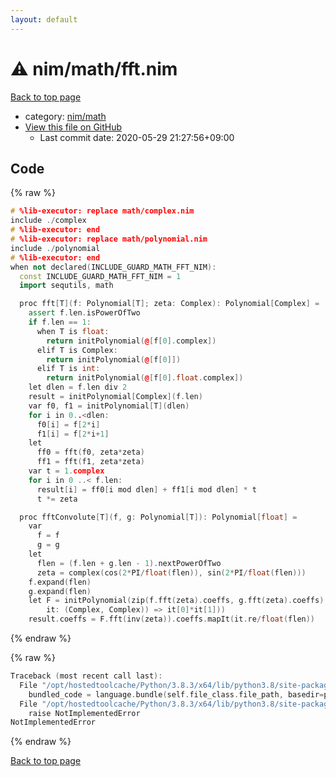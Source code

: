 ```yaml
---
layout: default
---
```


<!-- mathjax config similar to math.stackexchange -->
<script type="text/javascript" async
  src="https://cdnjs.cloudflare.com/ajax/libs/mathjax/2.7.5/MathJax.js?config=TeX-MML-AM_CHTML">
</script>
<script type="text/x-mathjax-config">
  MathJax.Hub.Config({
    TeX: { equationNumbers: { autoNumber: "AMS" }},
    tex2jax: {
      inlineMath: [ ['$','$'] ],
      processEscapes: true
    },
    "HTML-CSS": { matchFontHeight: false },
    displayAlign: "left",
    displayIndent: "2em"
  });
</script>

<script type="text/javascript" src="https://cdnjs.cloudflare.com/ajax/libs/jquery/3.4.1/jquery.min.js"></script>
<script src="https://cdn.jsdelivr.net/npm/jquery-balloon-js@1.1.2/jquery.balloon.min.js" integrity="sha256-ZEYs9VrgAeNuPvs15E39OsyOJaIkXEEt10fzxJ20+2I=" crossorigin="anonymous"></script>
<script type="text/javascript" src="../../../assets/js/copy-button.js"></script>
<link rel="stylesheet" href="../../../assets/css/copy-button.css" />


# :warning: nim/math/fft.nim

<a href="../../../index.html">Back to top page</a>

* category: <a href="../../../index.html#bd14bd52ccff4808e6325845b40c8b47">nim/math</a>
* <a href="{{ site.github.repository_url }}/blob/master/nim/math/fft.nim">View this file on GitHub</a>
    - Last commit date: 2020-05-29 21:27:56+09:00




## Code

<a id="unbundled"></a>
{% raw %}
```cpp
# %lib-executor: replace math/complex.nim
include ./complex
# %lib-executor: end
# %lib-executor: replace math/polynomial.nim
include ./polynomial
# %lib-executor: end
when not declared(INCLUDE_GUARD_MATH_FFT_NIM):
  const INCLUDE_GUARD_MATH_FFT_NIM = 1
  import sequtils, math

  proc fft[T](f: Polynomial[T]; zeta: Complex): Polynomial[Complex] =
    assert f.len.isPowerOfTwo
    if f.len == 1:
      when T is float:
        return initPolynomial(@[f[0].complex])
      elif T is Complex:
        return initPolynomial(@[f[0]])
      elif T is int:
        return initPolynomial(@[f[0].float.complex])
    let dlen = f.len div 2
    result = initPolynomial[Complex](f.len)
    var f0, f1 = initPolynomial[T](dlen)
    for i in 0..<dlen:
      f0[i] = f[2*i]
      f1[i] = f[2*i+1]
    let
      ff0 = fft(f0, zeta*zeta)
      ff1 = fft(f1, zeta*zeta)
    var t = 1.complex
    for i in 0 ..< f.len:
      result[i] = ff0[i mod dlen] + ff1[i mod dlen] * t
      t *= zeta

  proc fftConvolute[T](f, g: Polynomial[T]): Polynomial[float] =
    var
      f = f
      g = g
    let
      flen = (f.len + g.len - 1).nextPowerOfTwo
      zeta = complex(cos(2*PI/float(flen)), sin(2*PI/float(flen)))
    f.expand(flen)
    g.expand(flen)
    let F = initPolynomial(zip(f.fft(zeta).coeffs, g.fft(zeta).coeffs).map((
        it: (Complex, Complex)) => it[0]*it[1]))
    result.coeffs = F.fft(inv(zeta)).coeffs.mapIt(it.re/float(flen))

```
{% endraw %}

<a id="bundled"></a>
{% raw %}
```cpp
Traceback (most recent call last):
  File "/opt/hostedtoolcache/Python/3.8.3/x64/lib/python3.8/site-packages/onlinejudge_verify/docs.py", line 349, in write_contents
    bundled_code = language.bundle(self.file_class.file_path, basedir=pathlib.Path.cwd())
  File "/opt/hostedtoolcache/Python/3.8.3/x64/lib/python3.8/site-packages/onlinejudge_verify/languages/nim.py", line 86, in bundle
    raise NotImplementedError
NotImplementedError

```
{% endraw %}

<a href="../../../index.html">Back to top page</a>


